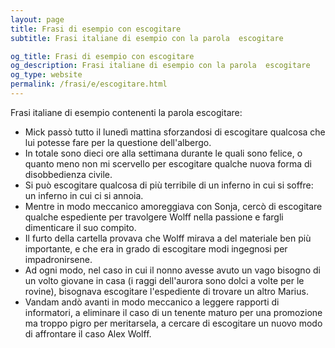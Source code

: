 ```yaml
---
layout: page
title: Frasi di esempio con escogitare 
subtitle: Frasi italiane di esempio con la parola  escogitare

og_title: Frasi di esempio con escogitare 
og_description: Frasi italiane di esempio con la parola  escogitare
og_type: website
permalink: /frasi/e/escogitare.html
---
```


Frasi italiane di esempio contenenti la parola escogitare:


- Mick passò tutto il lunedì mattina sforzandosi di escogitare qualcosa che lui potesse fare per la questione dell'albergo.
- In totale sono dieci ore alla settimana durante le quali sono felice, o quanto meno non mi scervello per escogitare qualche nuova forma di disobbedienza civile.
- Si può escogitare qualcosa di più terribile di un inferno in cui si soffre: un inferno in cui ci si annoia.
- Mentre in modo meccanico amoreggiava con Sonja, cercò di escogitare qualche espediente per travolgere Wolff nella passione e fargli dimenticare il suo compito.
- Il furto della cartella provava che Wolff mirava a del materiale ben più importante, e che era in grado di escogitare modi ingegnosi per impadronirsene.
- Ad ogni modo, nel caso in cui il nonno avesse avuto un vago bisogno di un volto giovane in casa (i raggi dell'aurora sono dolci a volte per le rovine), bisognava escogitare l'espediente di trovare un altro Marius.
- Vandam andò avanti in modo meccanico a leggere rapporti di informatori, a eliminare il caso di un tenente maturo per una promozione ma troppo pigro per meritarsela, a cercare di escogitare un nuovo modo di affrontare il caso Alex Wolff.
